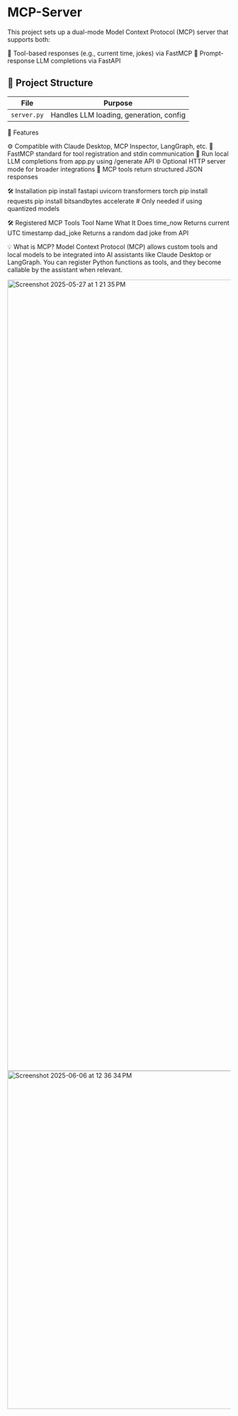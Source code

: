 # MCP-Server

 This project sets up a dual-mode Model Context Protocol (MCP) server that supports both:

🧩 Tool-based responses (e.g., current time, jokes) via FastMCP
💬 Prompt-response LLM completions via FastAPI


## 📁 Project Structure

| File        | Purpose                                      |
|-------------|----------------------------------------------|
| `server.py` | Handles LLM loading, generation, config      |


🚀 Features

⚙️ Compatible with Claude Desktop, MCP Inspector, LangGraph, etc.
🔌 FastMCP standard for tool registration and stdin communication
🧠 Run local LLM completions from app.py using /generate API
🌐 Optional HTTP server mode for broader integrations
🧪 MCP tools return structured JSON responses

🛠 Installation
pip install fastapi uvicorn transformers torch
pip install requests
pip install bitsandbytes accelerate  # Only needed if using quantized models

🛠 Registered MCP Tools
Tool Name	  What It Does
time_now	  Returns current UTC timestamp
dad_joke	  Returns a random dad joke from API

💡 What is MCP?
Model Context Protocol (MCP) allows custom tools and local models to be integrated into AI assistants like Claude Desktop or LangGraph. You can register Python functions as tools, and they become callable by the assistant when relevant.

<img width="1787" alt="Screenshot 2025-05-27 at 1 21 35 PM" src="https://github.com/user-attachments/assets/4001416f-9a59-4507-91c1-83798c9d17c8" />
<img width="764" alt="Screenshot 2025-06-06 at 12 36 34 PM" src="https://github.com/user-attachments/assets/d1da2cbd-731e-468d-9e82-729967801d07" />

